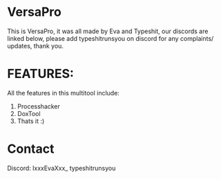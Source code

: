 # VersaPro

This is VersaPro, it was all made by Eva and Typeshit, our discords are linked below, please add typeshitrunsyou on discord for any complaints/ updates, thank you.

# FEATURES:
All the features in this multitool include:
1. Processhacker
2. DoxTool
3. Thats it :)

# Contact
Discord: lxxxEvaXxx_ typeshitrunsyou
